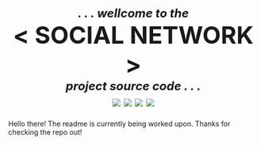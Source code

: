 <h1 align="center">
	<sub> <font size=5> <i> . . . wellcome to the </i> </font> </sub> <br>
	<font size=8> <b> < SOCIAL NETWORK > </b> </font><br>
	<sup> <font size=5> <i> project source code . . . </i> </font> </sup> <br>

<img src="https://img.shields.io/github/issues/adipopbv/social-network?color=green&style=flat-square">
<img src="https://img.shields.io/github/issues-pr/adipopbv/social-network?color=yellow&style=flat-square">
<img src="https://img.shields.io/github/stars/adipopbv/social-network?color=red&style=flat-square">
<img src="https://img.shields.io/github/forks/adipopbv/social-network?color=blue&style=flat-square">
</h1>

Hello there! The readme is currently being worked upon. Thanks for checking the repo out!
